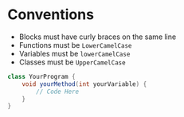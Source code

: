 # Conventions
- Blocks must have curly braces on the same line
- Functions must be `LowerCamelCase`
- Variables must be `lowerCamelCase`
- Classes must be `UpperCamelCase`
  
```cs
class YourProgram {
    void yourMethod(int yourVariable) {
        // Code Here
    }
}
```
